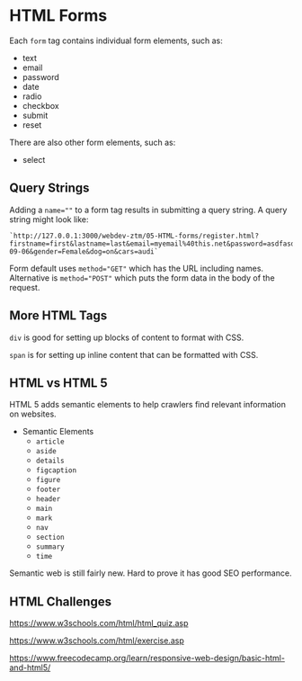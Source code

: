 # HTML Forms

Each `form` tag contains individual form elements, such as:
 * text
 * email
 * password
 * date
 * radio
 * checkbox
 * submit
 * reset

There are also other form elements, such as:

 * select



## Query Strings

Adding a `name=""` to a form tag results in submitting a query string. A query string might look like:

    `http://127.0.0.1:3000/webdev-ztm/05-HTML-forms/register.html?firstname=first&lastname=last&email=myemail%40this.net&password=asdfasdf&birthday=2022-09-06&gender=Female&dog=on&cars=audi`

Form default uses `method="GET"` which has the URL including names. Alternative is `method="POST"` which puts the form data in the body of the request.

## More HTML Tags

`div` is good for setting up blocks of content to format with CSS.

`span` is for setting up inline content that can be formatted with CSS.

## HTML vs HTML 5

HTML 5 adds semantic elements to help crawlers find relevant information on websites.

 * Semantic Elements
   * `article`
   * `aside`
   * `details`
   * `figcaption`
   * `figure`
   * `footer`
   * `header`
   * `main`
   * `mark`
   * `nav`
   * `section`
   * `summary`
   * `time`

Semantic web is still fairly new. Hard to prove it has good SEO performance.

## HTML Challenges

https://www.w3schools.com/html/html_quiz.asp

https://www.w3schools.com/html/exercise.asp

https://www.freecodecamp.org/learn/responsive-web-design/basic-html-and-html5/